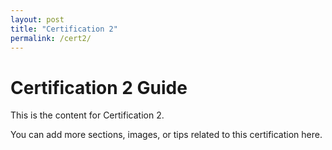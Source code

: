 ```yaml
---
layout: post
title: "Certification 2"
permalink: /cert2/
---
```


# Certification 2 Guide
This is the content for Certification 2.

You can add more sections, images, or tips related to this certification here.
